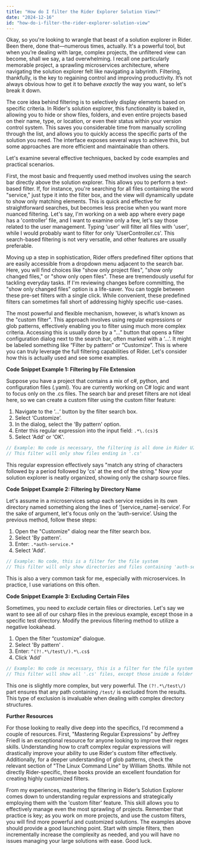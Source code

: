 ```yaml
---
title: "How do I filter the Rider Explorer Solution View?"
date: "2024-12-16"
id: "how-do-i-filter-the-rider-explorer-solution-view"
---
```


Okay, so you're looking to wrangle that beast of a solution explorer in Rider. Been there, done that—numerous times, actually. It's a powerful tool, but when you’re dealing with large, complex projects, the unfiltered view can become, shall we say, a tad overwhelming. I recall one particularly memorable project, a sprawling microservices architecture, where navigating the solution explorer felt like navigating a labyrinth. Filtering, thankfully, is the key to regaining control and improving productivity. It’s not always obvious how to get it to behave *exactly* the way you want, so let's break it down.

The core idea behind filtering is to selectively display elements based on specific criteria. In Rider's solution explorer, this functionality is baked in, allowing you to hide or show files, folders, and even entire projects based on their name, type, or location, or even their status within your version control system. This saves you considerable time from manually scrolling through the list, and allows you to quickly access the specific parts of the solution you need. The interface exposes several ways to achieve this, but some approaches are more efficient and maintainable than others.

Let's examine several effective techniques, backed by code examples and practical scenarios.

First, the most basic and frequently used method involves using the search bar directly above the solution explorer. This allows you to perform a text-based filter. If, for instance, you're searching for all files containing the word "service," just type it into the filter box, and the view will dynamically update to show only matching elements. This is quick and effective for straightforward searches, but becomes less precise when you want more nuanced filtering. Let's say, I'm working on a web app where every page has a 'controller' file, and I want to examine only a few, let's say those related to the user management. Typing 'user' will filter all files with 'user', while I would probably want to filter for only 'UserController.cs'. This search-based filtering is not very versatile, and other features are usually preferable.

Moving up a step in sophistication, Rider offers predefined filter options that are easily accessible from a dropdown menu adjacent to the search bar. Here, you will find choices like "show only project files", "show only changed files," or "show only open files". These are tremendously useful for tackling everyday tasks. If I'm reviewing changes before committing, the "show only changed files" option is a life-saver. You can toggle between these pre-set filters with a single click. While convenient, these predefined filters can sometimes fall short of addressing highly specific use-cases.

The most powerful and flexible mechanism, however, is what’s known as the "custom filter". This approach involves using regular expressions or glob patterns, effectively enabling you to filter using much more complex criteria. Accessing this is usually done by a "…” button that opens a filter configuration dialog next to the search bar, often marked with a ‘…’. It might be labeled something like “Filter by pattern” or “Customize”. This is where you can truly leverage the full filtering capabilities of Rider. Let's consider how this is actually used and see some examples.

**Code Snippet Example 1: Filtering by File Extension**

Suppose you have a project that contains a mix of c#, python, and configuration files (.yaml). You are currently working on C# logic and want to focus only on the .cs files. The search bar and preset filters are not ideal here, so we can create a custom filter using the custom filter feature:

1.  Navigate to the ‘…‘ button by the filter search box.
2.  Select ‘Customize’.
3.  In the dialog, select the 'By pattern' option.
4.  Enter this regular expression into the input field: `.*\.(cs)$`
5.  Select 'Add' or 'OK'.

```csharp
// Example: No code is necessary, the filtering is all done in Rider UI
// This filter will only show files ending in '.cs'
```

This regular expression effectively says "match any string of characters followed by a period followed by 'cs' at the end of the string." Now your solution explorer is neatly organized, showing only the csharp source files.

**Code Snippet Example 2: Filtering by Directory Name**

Let's assume in a microservices setup each service resides in its own directory named something along the lines of ‘[service_name]-service’. For the sake of argument, let's focus only on the ‘auth-service’. Using the previous method, follow these steps:

1.  Open the "Customize" dialog near the filter search box.
2.  Select 'By pattern'.
3.  Enter: `.*auth-service.*`
4.  Select 'Add'.

```csharp
// Example: No code, this is a filter for the file system
// This filter will only show directories and files containing 'auth-service' in their path.
```

This is also a very common task for me, especially with microservices. In practice, I use variations on this often.

**Code Snippet Example 3: Excluding Certain Files**

Sometimes, you need to *exclude* certain files or directories. Let's say we want to see all of our csharp files in the previous example, except those in a specific test directory. Modify the previous filtering method to utilize a negative lookahead.

1.  Open the filter “customize” dialogue.
2.  Select 'By pattern' .
3.  Enter: `^(?!.*\/test\/).*\.cs$`
4.  Click 'Add'

```csharp
// Example: No code is necessary, this is a filter for the file system
// This filter will show all '.cs' files, except those inside a folder named '/test/'.
```

This one is slightly more complex, but very powerful. The `(?!.*\/test\/)` part ensures that any path containing `/test/` is excluded from the results. This type of exclusion is invaluable when dealing with complex directory structures.

**Further Resources**

For those looking to really dive deep into the specifics, I'd recommend a couple of resources. First, "Mastering Regular Expressions" by Jeffrey Friedl is an exceptional resource for anyone looking to improve their regex skills. Understanding how to craft complex regular expressions will drastically improve your ability to use Rider's custom filter effectively. Additionally, for a deeper understanding of glob patterns, check the relevant section of "The Linux Command Line" by William Shotts. While not directly Rider-specific, these books provide an excellent foundation for creating highly customized filters.

From my experiences, mastering the filtering in Rider’s Solution Explorer comes down to understanding regular expressions and strategically employing them with the 'custom filter' feature. This skill allows you to effectively manage even the most sprawling of projects. Remember that practice is key; as you work on more projects, and use the custom filters, you will find more powerful and customized solutions. The examples above should provide a good launching point. Start with simple filters, then incrementally increase the complexity as needed, and you will have no issues managing your large solutions with ease. Good luck.

